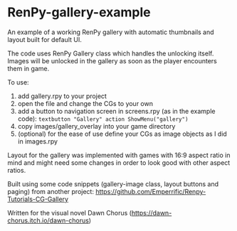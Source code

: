 # RenPy-gallery-example

An example of a working RenPy gallery with automatic thumbnails and layout built for default UI.

The code uses RenPy Gallery class which handles the unlocking itself. Images will be unlocked in the gallery as soon as the player encounters them in game. 

To use:
1) add gallery.rpy to your project
2) open the file and change the CGs to your own
3) add a button to navigation screen in screens.rpy (as in the example code): `textbutton "Gallery" action ShowMenu("gallery")`
4) copy images/gallery_overlay into your game directory
5) (optional) for the ease of use define your CGs as image objects as I did in images.rpy

Layout for the gallery was implemented with games with 16:9 aspect ratio in mind and might need some changes in order to look good with other aspect ratios.

Built using some code snippets (gallery-image class, layout buttons and paging) from another project: https://github.com/Emperrific/Renpy-Tutorials-CG-Gallery

Written for the visual novel Dawn Chorus (https://dawn-chorus.itch.io/dawn-chorus)
